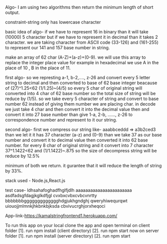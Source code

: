 

Algo-
I am using two algorithms then return the minimum length of short output.

constraint-string only has lowercase character

basic idea of algo- if we have to represent 16 in binary than it will take (10000) 5 character but if we have to represent it in decimal than it takes 2 character. we are taking character from ASCII code (33-126) and (161-255) to represent our 141 and 157 base number in string. 

make an array of 62 char (A-Z)+(a-z)+(0-9). we will use this array to replace the integer place value
for example in hexadecimal we use A in the place of 10 , B in the place of 11.

first algo- so we represting a-1, b-2,...., z-26 and convert every 5 letter string to decimal and then converted to base of 62 base integer beacause of  (27)^1.25<62 (1/1.25)~(4/5) so every 5 char of original string will converted into 4 char of 62 base number so the total size of string will be reduce by (1/5). so we take every 5 character of string and convert to base number 62 instead of giving them number we are placing char. in decode we just take 4  char and then convert it into the decimal value then  and convert it into 27 base number than give 1-a, 2-b, ......, z-26 to correspondence number and represent to it our string.

second algo- first we compress our string like- aaabbceddd => a3b2ced3 than we let it it has 37 character (a-z) and (0-9) than we take 37 as our base number and  convert it to decimal value then converted it into 62 base number. for every 8 char of original string  and it convert into 7 character 37^1.1422<62 and (1/1.1422)~.875 so the size of decompress string will be reduce by 12.5%




minimum of both we return.
it gurantee that it will reduce the length of string by 33%. 


stack used - Node.js,React.js

test case-
ldhsahafoghadfhglfjdlh
aaaaaaaaaaaaaaaaaaaaaaa
asdfadsgfdagjkglkdfjgl
cvxbxcvbxcvbcvnrtty
bbbbbbbggggggggggggghdgjukhgndghj
qweryhiwequrqwt
uiouojjmlmnkjhkbnkbjksda
cbvivucrghjorxheqoci


App-link-https://kamalstringfrontend1.herokuapp.com/


To run this app on your local clone the app and open terminal on client folder
[1]. run npm install (client directory)
[2]. run npm start
now on server folder
[1]. run npm install (server directory)
[2]. run npm start